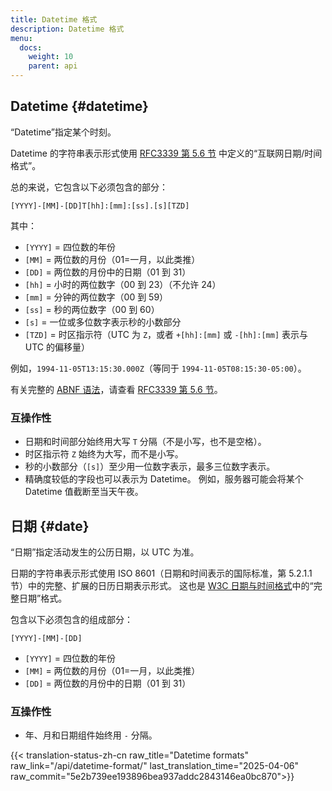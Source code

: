 ```yaml
---
title: Datetime 格式
description: Datetime 格式
menu:
  docs:
    weight: 10
    parent: api
---
```


## Datetime  {#datetime}

“Datetime”指定某个时刻。

Datetime 的字符串表示形式使用 [RFC3339 第 5.6 节](https://www.rfc-editor.org/rfc/rfc3339#section-5.6) 中定义的“互联网日期/时间格式”。

总的来说，它包含以下必须包含的部分：

```
[YYYY]-[MM]-[DD]T[hh]:[mm]:[ss].[s][TZD]
```

其中：

- `[YYYY]` = 四位数的年份
- `[MM]`   = 两位数的月份（01=一月，以此类推）
- `[DD]`   = 两位数的月份中的日期（01 到 31）
- `[hh]`   = 小时的两位数字（00 到 23）（不允许 24）
- `[mm]`   = 分钟的两位数字（00 到 59）
- `[ss]`   = 秒的两位数字（00 到 60）
- `[s]`    = 一位或多位数字表示秒的小数部分
- `[TZD]`  = 时区指示符（UTC 为 `Z`，或者 `+[hh]:[mm]` 或 `-[hh]:[mm]` 表示与 UTC 的偏移量）

例如，`1994-11-05T13:15:30.000Z`（等同于 `1994-11-05T08:15:30-05:00`）。

有关完整的 [ABNF 语法](https://www.rfc-editor.org/rfc/rfc2234)，请查看 [RFC3339 第 5.6 节](https://www.rfc-editor.org/rfc/rfc3339#section-5.6)。

### 互操作性

- 日期和时间部分始终用大写 `T` 分隔（不是小写，也不是空格）。
- 时区指示符 `Z` 始终为大写，而不是小写。
- 秒的小数部分（`[s]`）至少用一位数字表示，最多三位数字表示。
- 精确度较低的字段也可以表示为 Datetime。 例如，服务器可能会将某个 Datetime 值截断至当天午夜。

## 日期 {#date}

“日期”指定活动发生的公历日期，以 UTC 为准。

日期的字符串表示形式使用 ISO 8601（日期和时间表示的国际标准，第 5.2.1.1 节）中的完整、扩展的日历日期表示形式。 这也是 [W3C 日期与时间格式](https://www.w3.org/TR/NOTE-datetime)中的“完整日期”格式。

包含以下必须包含的组成部分：

```
[YYYY]-[MM]-[DD]
```

- `[YYYY]` = 四位数的年份
- `[MM]`   = 两位数的月份（01=一月，以此类推）
- `[DD]`   = 两位数的月份中的日期（01 到 31）

### 互操作性

- 年、月和日期组件始终用 `-` 分隔。

{{< translation-status-zh-cn raw_title="Datetime formats" raw_link="/api/datetime-format/" last_translation_time="2025-04-06" raw_commit="5e2b739ee193896bea937addc2843146ea0bc870">}}
